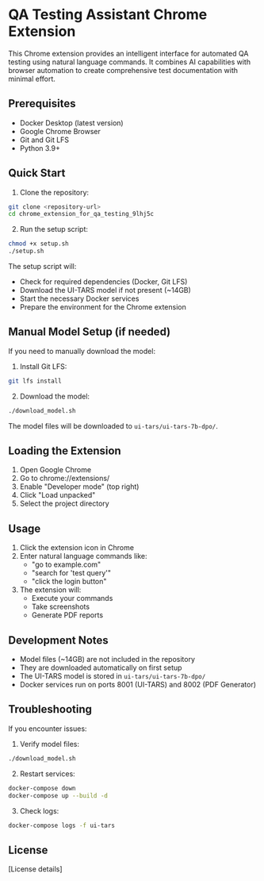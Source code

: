 # QA Testing Assistant Chrome Extension

This Chrome extension provides an intelligent interface for automated QA testing using natural language commands. It combines AI capabilities with browser automation to create comprehensive test documentation with minimal effort.

## Prerequisites

- Docker Desktop (latest version)
- Google Chrome Browser
- Git and Git LFS
- Python 3.9+

## Quick Start

1. Clone the repository:
```bash
git clone <repository-url>
cd chrome_extension_for_qa_testing_9lhj5c
```

2. Run the setup script:
```bash
chmod +x setup.sh
./setup.sh
```

The setup script will:
- Check for required dependencies (Docker, Git LFS)
- Download the UI-TARS model if not present (~14GB)
- Start the necessary Docker services
- Prepare the environment for the Chrome extension

## Manual Model Setup (if needed)

If you need to manually download the model:

1. Install Git LFS:
```bash
git lfs install
```

2. Download the model:
```bash
./download_model.sh
```

The model files will be downloaded to `ui-tars/ui-tars-7b-dpo/`.

## Loading the Extension

1. Open Google Chrome
2. Go to chrome://extensions/
3. Enable "Developer mode" (top right)
4. Click "Load unpacked"
5. Select the project directory

## Usage

1. Click the extension icon in Chrome
2. Enter natural language commands like:
   - "go to example.com"
   - "search for 'test query'"
   - "click the login button"
3. The extension will:
   - Execute your commands
   - Take screenshots
   - Generate PDF reports

## Development Notes

- Model files (~14GB) are not included in the repository
- They are downloaded automatically on first setup
- The UI-TARS model is stored in `ui-tars/ui-tars-7b-dpo/`
- Docker services run on ports 8001 (UI-TARS) and 8002 (PDF Generator)

## Troubleshooting

If you encounter issues:

1. Verify model files:
```bash
./download_model.sh
```

2. Restart services:
```bash
docker-compose down
docker-compose up --build -d
```

3. Check logs:
```bash
docker-compose logs -f ui-tars
```

## License

[License details]